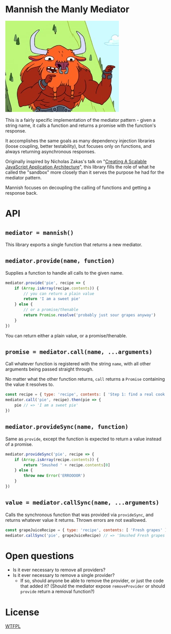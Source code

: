 # Mannish the Manly Mediator

![Adventure Time!](mannish.jpg)

This is a fairly specific implementation of the mediator pattern - given a string name, it calls a function and returns a promise with the function's response.

It accomplishes the same goals as many dependency injection libraries (loose coupling, better testability), but focuses only on functions, and always returning asynchronous responses.

Originally inspired by Nicholas Zakas's talk on "[Creating A Scalable JavaScript Application Architecture](http://youtu.be/b5pFv9NB9fs)", this library fills the role of what he called the "sandbox" more closely than it serves the purpose he had for the mediator pattern.

Mannish focuses on decoupling the calling of functions and getting a response back.

# API

## `mediator = mannish()`

This library exports a single function that returns a new mediator.

<!-- js
const mannish = require('./')

const mediator = mannish()
-->

## `mediator.provide(name, function)`

Supplies a function to handle all calls to the given name.

```js
mediator.provide('pie', recipe => {
	if (Array.isArray(recipe.contents)) {
		// you can return a plain value
		return 'I am a sweet pie'
	} else {
		// or a promise/thenable
		return Promise.resolve('probably just sour grapes anyway')
	}
})
```

You can return either a plain value, or a promise/thenable.

## `promise = mediator.call(name, ...arguments)`

Call whatever function is registered with the string `name`, with all other arguments being passed straight through.

No matter what the other function returns, `call` returns a `Promise` containing the value it resolves to.

```js
const recipe = { type: 'recipe', contents: [ 'Step 1: find a real cook book' ] }
mediator.call('pie', recipe).then(pie => {
	pie // => 'I am a sweet pie'
})
```

## `mediator.provideSync(name, function)`

Same as `provide`, except the function is expected to return a value instead of a promise.

```js
mediator.provideSync('pie', recipe => {
	if (Array.isArray(recipe.contents)) {
		return 'Smushed ' + recipe.contents[0]
	} else {
		throw new Error('ERROOOOR')
	}
})
```

## `value = mediator.callSync(name, ...arguments)`

Calls the synchronous function that was provided via `provideSync`, and returns whatever value it returns.  Thrown errors are not swallowed.

```js
const grapeJuiceRecipe = { type: 'recipe', contents: [ 'Fresh grapes' ] }
mediator.callSync('pie', grapeJuiceRecipe) // => 'Smushed Fresh grapes'
```

# Open questions

- Is it ever necessary to remove all providers?
- Is it ever necessary to remove a single provider?
	- If so, should anyone be able to remove the provider, or just the code that added it? (Should the mediator expose `removeProvider` or should `provide` return a removal function?)

# License

[WTFPL](http://wtfpl2.com/)
